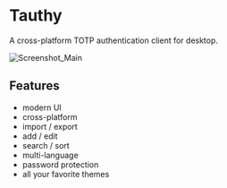 # Tauthy

A cross-platform TOTP authentication client for desktop.

![Screenshot_Main](https://user-images.githubusercontent.com/8538369/151456576-0d5988e5-ef1d-43d0-a663-4a7989a8093c.png)

## Features
- modern UI
- cross-platform
- import / export
- add / edit
- search / sort
- multi-language
- password protection
- all your favorite themes
